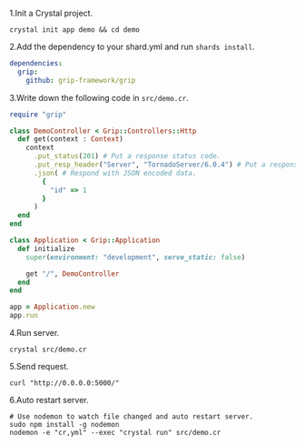 1.Init a Crystal project.

```shell
crystal init app demo && cd demo
```

2.Add the dependency to your shard.yml and run `shards install`.

```yaml
dependencies:
  grip:
    github: grip-framework/grip
```

3.Write down the following code in `src/demo.cr`.

```ruby
require "grip"

class DemoController < Grip::Controllers::Http
  def get(context : Context)
    context
      .put_status(201) # Put a response status code.
      .put_resp_header("Server", "TornadoServer/6.0.4") # Put a response header.
      .json( # Respond with JSON encoded data.
        {
          "id" => 1
        }
      )
  end
end

class Application < Grip::Application
  def initialize
    super(environment: "development", serve_static: false)

    get "/", DemoController
  end
end

app = Application.new
app.run
```

4.Run server.

```shell
crystal src/demo.cr
```

5.Send request.

```shell
curl "http://0.0.0.0:5000/"
```

6.Auto restart server.

```shell
# Use nodemon to watch file changed and auto restart server.
sudo npm install -g nodemon
nodemon -e "cr,yml" --exec "crystal run" src/demo.cr
```
